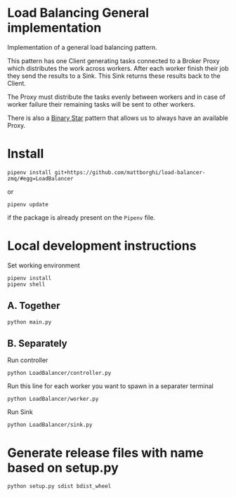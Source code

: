 # Load Balancing General implementation

Implementation of a general load balancing pattern.

This pattern has one Client generating tasks connected to a Broker Proxy which distributes the work across workers. After each worker finish their job they send the results to a Sink. This Sink returns these results back to the Client.

The Proxy must distribute the tasks evenly between workers and in case of worker failure their remaining tasks will be sent to other workers.

There is also a [Binary Star](https://zguide.zeromq.org/docs/chapter4/#High-Availability-Pair-Binary-Star-Pattern) pattern that allows us to always have an available Proxy.

# Install

```properties
pipenv install git+https://github.com/mattborghi/load-balancer-zmq/#egg=LoadBalancer
```

or 

```properties
pipenv update
```

if the package is already present on the `Pipenv` file.

# Local development instructions

Set working environment

```properties
pipenv install
pipenv shell
```

## A. Together

```properties
python main.py
```

## B. Separately

Run controller

```properties
python LoadBalancer/controller.py
```

Run this line for each worker you want to spawn in a separater terminal

```properties
python LoadBalancer/worker.py
```

Run Sink

```properties
python LoadBalancer/sink.py
```

# Generate release files with name based on setup.py

```properties
python setup.py sdist bdist_wheel
```
